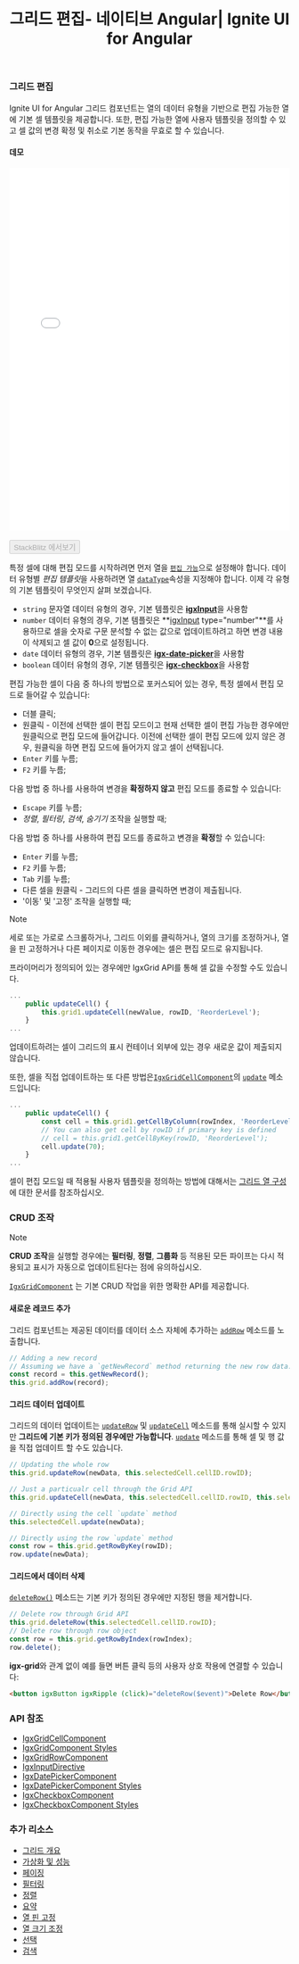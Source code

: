 ﻿---
title: 그리드 편집- 네이티브 Angular| Ignite UI for Angular
_description: Ignite UI for Angular 데이터 그리드 컨트롤은 열의 데이터 유형을 기반으로 하는 편집 가능한 열의 기본 셀 템플릿을 제공합니다.
_keywords: Ignite UI for Angular, UI 컨트롤, Angular 위젯, 웹 위젯, UI 위젯, Angular, 네이티브 Angular 컴포넌트 세트, 네이티브 Angular 컨트롤, 네이티브 Angular 컴포넌트 라이브러리, 네이티브 Angular 컴포넌트, Angular 그리드, Angular 데이터 그리드 컴포넌트, Angular 데이터 그리드 컨트롤, Angular 그리드 컴포넌트, Angular 그리드 컨트롤, Angular 고성능 그리드, 셀 편집
_language: kr
---

### 그리드 편집

Ignite UI for Angular 그리드 컴포넌트는 열의 데이터 유형을 기반으로 편집 가능한 열에 기본 셀 템플릿을 제공합니다. 또한, 편집 가능한 열에 사용자 템플릿을 정의할 수 있고 셀 값의 변경 확정 및 취소로 기본 동작을 무효로 할 수 있습니다.

#### 데모

<div class="sample-container loading" style="height:650px">
    <iframe id="grid-editing-sample-iframe" src='{environment:demosBaseUrl}/grid/grid-editing' width="100%" height="100%" seamless frameBorder="0" onload="onSampleIframeContentLoaded(this);"></iframe>
</div>
<br/>
<div>
<button data-localize="stackblitz" disabled class="stackblitz-btn" data-iframe-id="grid-editing-sample-iframe" data-demos-base-url="{environment:demosBaseUrl}">StackBlitz 에서보기</button>
</div>
<div class="divider--half"></div>

특정 셀에 대해 편집 모드를 시작하려면 먼저 열을 [`편집 가능`]({environment:angularApiUrl}/classes/igxcolumncomponent.html#editable)으로 설정해야 합니다. 데이터 유형별 *편집 템플릿*을 사용하려면 열 [`dataType`]({environment:angularApiUrl}/classes/igxcolumncomponent.html#datatype)속성을 지정해야 합니다. 이제 각 유형의 기본 템플릿이 무엇인지 살펴 보겠습니다.

 - `string` 문자열 데이터 유형의 경우, 기본 템플릿은 [**igxInput**]({environment:angularApiUrl}/classes/igxinputdirective.html)을 사용함
 - `number` 데이터 유형의 경우, 기본 템플릿은 **[igxInput]({environment:angularApiUrl}/classes/igxinputdirective.html) type="number"**를 사용하므로 셀을 숫자로 구문 분석할 수 없는 값으로 업데이트하려고 하면 변경 내용이 삭제되고 셀 값이 **0**으로 설정됩니다.
 - `date` 데이터 유형의 경우, 기본 템플릿은 [**igx-date-picker**]({environment:angularApiUrl}/classes/igxdatepickercomponent.html)을 사용함
 - `boolean` 데이터 유형의 경우, 기본 템플릿은 [**igx-checkbox**]({environment:angularApiUrl}/classes/igxcheckboxcomponent.html)을 사용함

편집 가능한 셀이 다음 중 하나의 방법으로 포커스되어 있는 경우, 특정 셀에서 편집 모드로 들어갈 수 있습니다:
 - 더블 클릭;
 - 원클릭 - 이전에 선택한 셀이 편집 모드이고 현재 선택한 셀이 편집 가능한 경우에만 원클릭으로 편집 모드에 들어갑니다. 이전에 선택한 셀이 편집 모드에 있지 않은 경우, 원클릭을 하면 편집 모드에 들어가지 않고 셀이 선택됩니다.
 - `Enter` 키를 누름;
 - `F2` 키를 누름;

다음 방법 중 하나를 사용하여 변경을 **확정하지 않고** 편집 모드를 종료할 수 있습니다:
 - `Escape` 키를 누름;
 - *정렬*, *필터링*, *검색*, *숨기기* 조작을 실행할 때;

다음 방법 중 하나를 사용하여 편집 모드를 종료하고 변경을 **확정**할 수 있습니다:
 - `Enter` 키를 누름;
 - `F2` 키를 누름;
 - `Tab` 키를 누름;
 - 다른 셀을 원클릭 - 그리드의 다른 셀을 클릭하면 변경이 제출됩니다.
 - '이동' 및 '고정' 조작을 실행할 때;

> [!NOTE]
> 세로 또는 가로로 스크롤하거나, 그리드 이외를 클릭하거나, 열의 크기를 조정하거나, 열을 핀 고정하거나 다른 페이지로 이동한 경우에는 셀은 편집 모드로 유지됩니다.

프라이머리가 정의되어 있는 경우에만 IgxGrid API를 통해 셀 값을 수정할 수도 있습니다.

```typescript
...
    public updateCell() {
        this.grid1.updateCell(newValue, rowID, 'ReorderLevel');
    }
...
```
업데이트하려는 셀이 그리드의 표시 컨테이너 외부에 있는 경우 새로운 값이 제출되지 않습니다.

또한, 셀을 직접 업데이트하는 또 다른 방법은[`IgxGridCellComponent`]({environment:angularApiUrl}/classes/igxgridcellcomponent.html)의 [`update`]({environment:angularApiUrl}/classes/igxgridcellcomponent.html#update) 메소드입니다:

```typescript
...
    public updateCell() {
        const cell = this.grid1.getCellByColumn(rowIndex, 'ReorderLevel');
        // You can also get cell by rowID if primary key is defined
        // cell = this.grid1.getCellByKey(rowID, 'ReorderLevel');
        cell.update(70);
    }
...
```
셀이 편집 모드일 때 적용될 사용자 템플릿을 정의하는 방법에 대해서는 [그리드 열 구성](grid.md#columns-configuration)에 대한 문서를 참조하십시오.

### CRUD 조작

> [!NOTE]
> **CRUD 조작**을 실행할 경우에는 **필터링**, **정렬**, **그룹화** 등 적용된 모든 파이프는 다시 적용되고 표시가 자동으로 업데이트된다는 점에 유의하십시오.

[`IgxGridComponent`]({environment:angularApiUrl}/classes/igxgridcomponent.html) 는 기본 CRUD 작업을 위한 명확한 API를 제공합니다.

#### 새로운 레코드 추가

그리드 컴포넌트는 제공된 데이터를 데이터 소스 자체에 추가하는 [`addRow`]({environment:angularApiUrl}/classes/igxgridcomponent.html#addrow) 메소드를 노출합니다.

```typescript
// Adding a new record
// Assuming we have a `getNewRecord` method returning the new row data.
const record = this.getNewRecord();
this.grid.addRow(record);
```

#### 그리드 데이터 업데이트

그리드의 데이터 업데이트는 [`updateRow`]({environment:angularApiUrl}/classes/igxgridcomponent.html#updaterow) 및 [`updateCell`]({environment:angularApiUrl}/classes/igxgridcomponent.html#updatecell) 메소드를 통해 실시할 수 있지만 **그리드에 기본 키가 정의된 경우에만 가능합니다**. [`update`]({environment:angularApiUrl}/classes/igxgridcellcomponent.html#update) 메소드를 통해 셀 및 행 값을 직접 업데이트 할 수도 있습니다.

```typescript
// Updating the whole row
this.grid.updateRow(newData, this.selectedCell.cellID.rowID);

// Just a particualr cell through the Grid API
this.grid.updateCell(newData, this.selectedCell.cellID.rowID, this.selectedCell.column.field);

// Directly using the cell `update` method
this.selectedCell.update(newData);

// Directly using the row `update` method
const row = this.grid.getRowByKey(rowID);
row.update(newData);
```

#### 그리드에서 데이터 삭제

[`deleteRow()`]({environment:angularApiUrl}/classes/igxgridcomponent.html#deleterow) 메소드는 기본 키가 정의된 경우에만 지정된 행을 제거합니다.

```typescript
// Delete row through Grid API
this.grid.deleteRow(this.selectedCell.cellID.rowID);
// Delete row through row object
const row = this.grid.getRowByIndex(rowIndex);
row.delete();
```
**igx-grid**와 관계 없이 예를 들면 버튼 클릭 등의 사용자 상호 작용에 연결할 수 있습니다:
```html
<button igxButton igxRipple (click)="deleteRow($event)">Delete Row</button>
```

<div class="divider--half"></div>

### API 참조
* [IgxGridCellComponent]({environment:angularApiUrl}/classes/igxgridcellcomponent.html)
* [IgxGridComponent Styles]({environment:sassApiUrl}/index.html#function-igx-grid-theme)
* [IgxGridRowComponent]({environment:angularApiUrl}/classes/igxgridrowcomponent.html)
* [IgxInputDirective]({environment:angularApiUrl}/classes/igxinputdirective.html)
* [IgxDatePickerComponent]({environment:angularApiUrl}/classes/igxdatepickercomponent.html)
* [IgxDatePickerComponent Styles]({environment:sassApiUrl}/index.html#function-igx-date-picker-theme)
* [IgxCheckboxComponent]({environment:angularApiUrl}/classes/igxcheckboxcomponent.html)
* [IgxCheckboxComponent Styles]({environment:sassApiUrl}/index.html#function-igx-checkbox-theme) 


### 추가 리소스
<div class="divider--half"></div>

* [그리드 개요](grid.md)
* [가상화 및 성능](grid_virtualization.md)
* [페이징](grid_paging.md)
* [필터링](grid_filtering.md)
* [정렬](grid_sorting.md)
* [요약](grid_summaries.md)
* [열 핀 고정](grid_column_pinning.md)
* [열 크기 조정](grid_column_resizing.md)
* [선택](grid_selection.md)
* [검색](grid_search.md)
